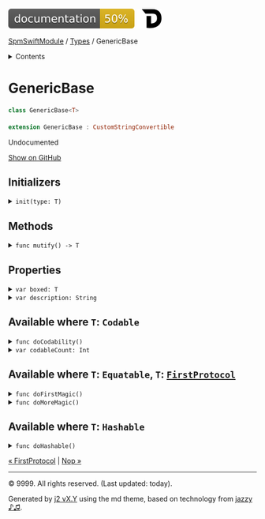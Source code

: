 <!--
Bebop simple MD theme
Copyright 2020 J2 Authors
Licensed under MIT (https://github.com/johnfairh/J2/blob/master/LICENSE)
-->
![50%](../badge.svg)
[![Open in Dash](../img/dash.svg)](https%3A%2F%2Fwww%2Egoogle%2Ecom%2F)


[SpmSwiftModule](../index.md)
 / [Types](../types.md?swift) / GenericBase


<details>
<summary>Contents</summary>


[Types](../types.md?swift)

  * [ABaseClass](../types/abaseclass.md?swift)


  * [ADerivedClass](../types/aderivedclass.md?swift)


  * [AnEnum](../types/anenum.md?swift)


  * [FirstProtocol](../types/firstprotocol1.md?swift)


  * GenericBase


  * [Nop](../types/nop.md?swift)


  * [PropertyWrapperClient](../types/propertywrapperclient.md?swift)


  * [SecondProtocol](../types/secondprotocol.md?swift)


  * [SpmSwiftModule](../types/spmswiftmodule.md?swift)

    * [Nested1](../types/spmswiftmodule/nested1.md?swift)

    * [Nested2](../types/spmswiftmodule.md?swift#nested2)


  * [T](../types.md?swift#t1)



[Functions](../functions.md?swift)

  * [deprecatedFunction(callback:)](../functions.md?swift#deprecatedfunctioncallback)


  * [functionA(arg1:_:arg3:)](../functions.md?swift#functionaarg1_arg3)



[Operators](../operators.md?swift)

  * [+(T, T)](../operators.md?swift#t-t)



[Extensions](../extensions.md?swift)

  * [Collection](../extensions/collection.md?swift)


  * [String.Element](../extensions/stringelement.md?swift)





</details>

# GenericBase



``` swift
class GenericBase<T>

extension GenericBase : CustomStringConvertible
```










Undocumented











[Show on GitHub](https://www.bbc.co.uk//Sources/SpmSwiftModule/Extensions.swift#L1-L10)



## Initializers









<details>
<summary><code>init(type: T)</code></summary>








Undocumented






#### Declaration

``` swift
init(type: T)
```










 [Show on GitHub](https://www.bbc.co.uk//Sources/SpmSwiftModule/Extensions.swift#L3-L5) 
</details>



## Methods









<details>
<summary><code>func mutify() -> T</code></summary>








Undocumented






#### Declaration

``` swift
func mutify() -> T
```










 [Show on GitHub](https://www.bbc.co.uk//Sources/SpmSwiftModule/Extensions.swift#L7-L9) 
</details>



## Properties









<details>
<summary><code>var boxed: T</code></summary>








Undocumented






#### Declaration

``` swift
var boxed: T
```










 [Show on GitHub](https://www.bbc.co.uk//Sources/SpmSwiftModule/Extensions.swift#L2) 
</details>









<details>
<summary><code>var description: String</code></summary>








A textual representation of this instance.






#### Declaration

``` swift
var description: String { get }
```










 [Show on GitHub](https://www.bbc.co.uk//Sources/SpmSwiftModule/Extensions.swift#L33-L35) 
</details>



## Available where `T`: `Codable`









<details>
<summary><code>func doCodability()</code></summary>








Undocumented






#### Declaration

``` swift
func doCodability()
```










 [Show on GitHub](https://www.bbc.co.uk//Sources/SpmSwiftModule/Extensions.swift#L16) 
</details>









<details>
<summary><code>var codableCount: Int</code></summary>








Undocumented






#### Declaration

``` swift
var codableCount: Int { get }
```










 [Show on GitHub](https://www.bbc.co.uk//Sources/SpmSwiftModule/Extensions.swift#L13-L15) 
</details>



## Available where `T`: `Equatable`, `T`: [`FirstProtocol`](../types/firstprotocol1.md)









<details>
<summary><code>func doFirstMagic()</code></summary>








Undocumented






#### Declaration

``` swift
func doFirstMagic()
```










 [Show on GitHub](https://www.bbc.co.uk//Sources/SpmSwiftModule/Extensions.swift#L21) 
</details>









<details>
<summary><code>func doMoreMagic()</code></summary>








Undocumented






#### Declaration

``` swift
func doMoreMagic()
```










 [Show on GitHub](https://www.bbc.co.uk//Sources/SpmSwiftModule/Extensions.swift#L23) 
</details>



## Available where `T`: `Hashable`









<details>
<summary><code>func doHashable()</code></summary>








Undocumented






#### Declaration

``` swift
func doHashable()
```










 [Show on GitHub](https://www.bbc.co.uk//Sources/SpmSwiftModule/Extensions.swift#L28) 
</details>





[&laquo; FirstProtocol](../types/firstprotocol1.md?swift) | [Nop &raquo;](../types/nop.md?swift)


-----
&copy; 9999. All rights reserved. (Last updated: today).


Generated by [j2 vX.Y](https://github.com/johnfairh/j2)
using the md theme, based on technology from
[jazzy ♪♫](https://github.com/realm/jazzy).


